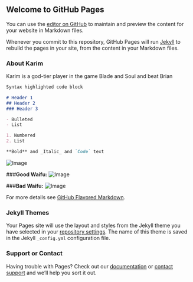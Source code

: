 ## Welcome to GitHub Pages

You can use the [editor on GitHub](https://github.com/knabahi/knabahi.github.io/edit/master/index.md) to maintain and preview the content for your website in Markdown files.

Whenever you commit to this repository, GitHub Pages will run [Jekyll](https://jekyllrb.com/) to rebuild the pages in your site, from the content in your Markdown files.

### About Karim

Karim is a god-tier player in the game Blade and Soul and beat Brian

```markdown
Syntax highlighted code block

# Header 1
## Header 2
### Header 3

- Bulleted
- List

1. Numbered
2. List

**Bold** and _Italic_ and `Code` text
```
![Image](https://upload.wikimedia.org/wikipedia/en/8/8d/Zero-mmx.png)

###**Good Waifu:**
![Image](https://www.avert.org/sites/default/files/styles/article_scale_style_780/public/Science.jpg?itok=GsQOoPHn&timestamp=1454087005)

###**Bad Waifu:**
![Image](https://upload.wikimedia.org/wikipedia/commons/b/ba/Bundesarchiv_Bild_101I-299-1805-16%2C_Nordfrankreich%2C_Panzer_VI_%28Tiger_I%29.2.jpg)


For more details see [GitHub Flavored Markdown](https://guides.github.com/features/mastering-markdown/).

### Jekyll Themes

Your Pages site will use the layout and styles from the Jekyll theme you have selected in your [repository settings](https://github.com/knabahi/knabahi.github.io/settings). The name of this theme is saved in the Jekyll `_config.yml` configuration file.

### Support or Contact

Having trouble with Pages? Check out our [documentation](https://help.github.com/categories/github-pages-basics/) or [contact support](https://github.com/contact) and we’ll help you sort it out.
